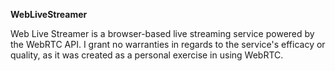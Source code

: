 <b>WebLiveStreamer</b>

Web Live Streamer is a browser-based live streaming service powered by the WebRTC API. I grant no warranties in regards to the service's efficacy or quality, as it was created as a personal exercise in using WebRTC.
